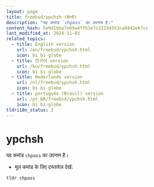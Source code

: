 ```yaml
---
layout: page
title: freebsd/ypchsh (हिन्दी)
description: "यह कमांड `chpass` का उपनाम है।"
content_hash: 5e9d1bba7e89a4f7b1e7c22234353ca0442e67cc
last_modified_at: 2024-11-03
related_topics:
  - title: English version
    url: /en/freebsd/ypchsh.html
    icon: bi bi-globe
  - title: 한국어 version
    url: /ko/freebsd/ypchsh.html
    icon: bi bi-globe
  - title: Nederlands version
    url: /nl/freebsd/ypchsh.html
    icon: bi bi-globe
  - title: português (Brasil) version
    url: /pt_BR/freebsd/ypchsh.html
    icon: bi bi-globe
tldri18n_status: 2
---
```

# ypchsh

यह कमांड `chpass` का उपनाम है।

- मूल कमांड के लिए दस्तावेज़ देखें:

`tldr chpass`

